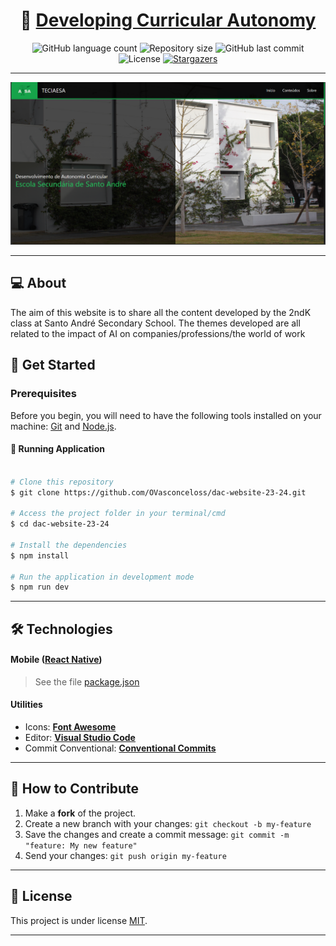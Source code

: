 <h1 align="center">
     🎒 <a href="" alt="React URL">Developing Curricular Autonomy</a>
</h1>

<p align="center">
  <img alt="GitHub language count" src="https://img.shields.io/github/languages/count/ovasconceloss/dac-website-23-24?color=%2304D361">

  <img alt="Repository size" src="https://img.shields.io/github/repo-size/ovasconceloss/dac-website-23-24">
  
  <img alt="GitHub last commit" src="https://img.shields.io/github/last-commit/ovasconceloss/dac-website-23-24">
  
  <img alt="License" src="https://img.shields.io/badge/license-MIT-brightgreen">
   
   <a href="https://github.com/ovasconceloss/dac-website-23-24/stargazers">
    <img alt="Stargazers" src="https://img.shields.io/github/stars/ovasconceloss/dac-website-23-24?style=social">
  </a> 
</p>

<hr>

<div align="center">
    <img src="./public/website_image_1.png" alt="Project Image">
</div>

<hr>

## 💻 About

The aim of this website is to share all the content developed by the 2ndK class at Santo André Secondary School. 
The themes developed are all related to the impact of AI on companies/professions/the world of work

## 🚀 Get Started

### Prerequisites

Before you begin, you will need to have the following tools installed on your machine: [Git](https://git-scm.com) and [Node.js](https://nodejs.org/en/). 

#### 🧭 Running Application

```bash

# Clone this repository
$ git clone https://github.com/OVasconceloss/dac-website-23-24.git

# Access the project folder in your terminal/cmd
$ cd dac-website-23-24

# Install the dependencies
$ npm install

# Run the application in development mode
$ npm run dev

```

---

## 🛠 Technologies

#### **Mobile**  ([React Native](https://reactnative.dev/))

> See the file [package.json](./package.json)

#### [](https://github.com/tgmarinho/Ecoleta#utilit%C3%A1rios)**Utilities**

-   Icons: **[Font Awesome](https://fontawesome.com/)**
-   Editor:  **[Visual Studio Code](https://code.visualstudio.com/)**
-   Commit Conventional:  **[Conventional Commits](https://www.conventionalcommits.org/en/v1.0.0/)**


---
## 💪 How to Contribute

1. Make a **fork** of the project.
2. Create a new branch with your changes: `git checkout -b my-feature`
3. Save the changes and create a commit message: `git commit -m "feature: My new feature"`
4. Send your changes: `git push origin my-feature`

---

## 📝 License

This project is under license [MIT](./LICENSE).

---
